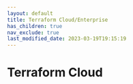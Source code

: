 ```yaml
---
layout: default
title: Terraform Cloud/Enterprise
has_children: true
nav_exclude: true
last_modified_date: 2023-03-19T19:15:19
---
```


# Terraform Cloud
